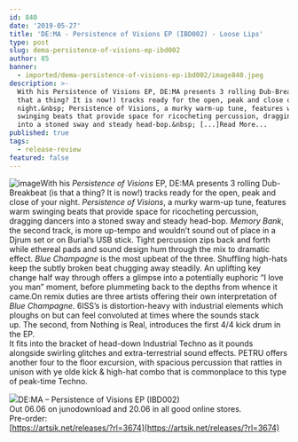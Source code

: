 ```yaml
---
id: 840
date: '2019-05-27'
title: 'DE:MA - Persistence of Visions EP (IBD002) - Loose Lips'
type: post
slug: dema-persistence-of-visions-ep-ibd002
author: 85
banner:
  - imported/dema-persistence-of-visions-ep-ibd002/image840.jpeg
description: >-
  With his Persistence of Visions EP, DE:MA presents 3 rolling Dub-Breakbeat (is
  that a thing? It is now!) tracks ready for the open, peak and close of your
  night.&nbsp; Persistence of Visions, a murky warm-up tune, features warm
  swinging beats that provide space for ricocheting percussion, dragging dancers
  into a stoned sway and steady head-bop.&nbsp; [...]Read More...
published: true
tags:
  - release-review
featured: false
---
```

![image](../imported/dema-persistence-of-visions-ep-ibd002/image840.jpeg)With his _Persistence of Visions_ EP, DE:MA presents 3 rolling Dub-Breakbeat (is that a thing? It is now!) tracks ready for the open, peak and close of your night. _Persistence of Visions_, a murky warm-up tune, features warm swinging beats that provide space for ricocheting percussion, dragging dancers into a stoned sway and steady head-bop. _Memory Bank_, the second track, is more up-tempo and wouldn’t sound out of place in a Djrum set or on Burial’s USB stick. Tight percussion zips back and forth while ethereal pads and sound design hum through the mix to dramatic effect. _Blue Champagne_ is the most upbeat of the three. Shuffling high-hats keep the subtly broken beat chugging away steadily. An uplifting key change half way through offers a glimpse into a potentially euphoric “I love you man” moment, before plummeting back to the depths from whence it came.On remix duties are three artists offering their own interpretation of _Blue Champagne_. 6ISS’s is distortion-heavy with industrial elements which ploughs on but can feel convoluted at times where the sounds stack up. The second, from Nothing is Real, introduces the first 4/4 kick drum in the EP.  
It fits into the bracket of head-down Industrial Techno as it pounds alongside swirling glitches and extra-terrestrial sound effects. PETRU offers another four to the floor excursion, with spacious percussion that rattles in unison with ye olde kick & high-hat combo that is commonplace to this type of peak-time Techno.

![](/wp-content/uploads/live/img/wysiwyg/5cec489fefef1.jpg)DE:MA – Persistence of Visions EP (IBD002)  
Out 06.06 on junodownload and 20.06 in all good online stores.  
Pre-order:   
[](https://artsik.net/releases/?rl=3674)[https://artsik.net/releases/?rl=3674](https://artsik.net/releases/?rl=3674)